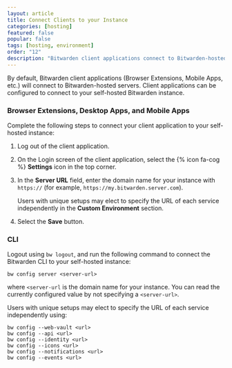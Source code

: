 ```yaml
---
layout: article
title: Connect Clients to your Instance
categories: [hosting]
featured: false
popular: false
tags: [hosting, environment]
order: "12"
description: "Bitwarden client applications connect to Bitwarden-hosted servers by default, but you can also connect to to self-hosted servers in your datacenter or in the cloud."
---
```


By default, Bitwarden client applications (Browser Extensions, Mobile Apps, etc.) will connect to Bitwarden-hosted servers. Client applications can be configured to connect to your self-hosted Bitwarden instance.

### Browser Extensions, Desktop Apps, and Mobile Apps

Complete the following steps to connect your client application to your self-hosted instance:

1. Log out of the client application.
2. On the Login screen of the client application, select the {% icon fa-cog %} **Settings** icon in the top corner.
3. In the **Server URL** field, enter the domain name for your instance with `https://` (for example, `https://my.bitwarden.server.com`).

   Users with unique setups may elect to specify the URL of each service independently in the **Custom Environment** section.
4. Select the **Save** button.

### CLI

Logout using `bw logout`, and run the following command to connect the Bitwarden CLI to your self-hosted instance:

```
bw config server <server-url>
```

where `<server-url` is the domain name for your instance. You can read the currently configured value by not specifying a `<server-url>`.

Users with unique setups may elect to specify the URL of each service independently using:

```
bw config --web-vault <url>
bw config --api <url>
bw config --identity <url>
bw config --icons <url>
bw config --notifications <url>
bw config --events <url>
```
